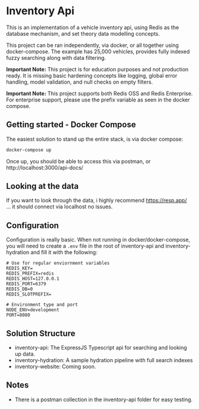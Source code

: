 # Inventory Api

This is an implementation of a vehicle inventory api, using Redis as the database mechanism, and set theory data modelling concepts.

This project can be ran independently, via docker, or all together using docker-compose. The example has 25,000 vehicles, provides fully indexed fuzzy searching along with data filtering.

**Important Note:** This project is for education purposes and not production ready. It is missing basic hardening concepts like logging, global error handling, model validation, and null checks on empty filters.

**Important Note:** This project supports both Redis OSS and Redis Enterprise. For enterprise support, please use the prefix variable as seen in the docker compose.

## Getting started - Docker Compose

The easiest solution to stand up the entire stack, is via docker compose:

```bash
docker-compose up
```

Once up, you should be able to access this via postman, or http://localhost:3000/api-docs/

## Looking at the data

If you want to look through the data, i highly recommend https://resp.app/ ... it should connect via localhost no issues. 

## Configuration

Configuration is really basic. When not running in docker/docker-compose, you will need to create a `.env` file in the root of inventory-api and inventory-hydration and fill it with the following:

```
# Use for regular enviornment variables
REDIS_KEY=
REDIS_PREFIX=redis
REDIS_HOST=127.0.0.1
REDIS_PORT=6379
REDIS_DB=0
REDIS_SLOTPREFIX=

# Environment type and port
NODE_ENV=development
PORT=8080
```

## Solution Structure
- inventory-api: The ExpressJS Typescript api for searching and looking up data.
- inventory-hydration: A sample hydration pipeline with full search indexes
- inventory-website: Coming soon.

## Notes

- There is a postman collection in the inventory-api folder for easy testing.